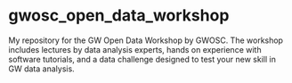 # gwosc_open_data_workshop
My repository for the GW Open Data Workshop by GWOSC. The workshop includes lectures by data analysis experts, hands on experience with software tutorials, and a data challenge designed to test your new skill in GW data analysis.
